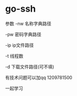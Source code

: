 # go-ssh

参数
-nw 名称字典路径

-pw 密码字典路径

-ip ip文件路径

-t 线程数

-d 下载文件路径(可不填)

有技术问题可以加qq 1209781500 

一起学习
